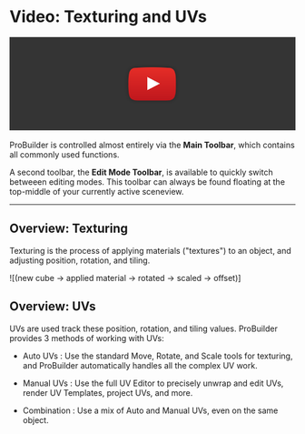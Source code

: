 # Video: Texturing and UVs

[![ProBuilder Toolbar Video](../images/VideoLink_YouTube_768.png)](@todo)

ProBuilder is controlled almost entirely via the **Main Toolbar**, which contains all commonly used functions.

A second toolbar, the **Edit Mode Toolbar**, is available to quickly switch betweeen editing modes. This toolbar can always be found floating at the top-middle of your currently active sceneview.

---

## Overview: Texturing

Texturing is the process of applying materials ("textures") to an object, and adjusting position, rotation, and tiling.

![(new cube -> applied material -> rotated -> scaled -> offset)]

## Overview: UVs

UVs are used track these position, rotation, and tiling values. ProBuilder provides 3 methods of working with UVs:

* Auto UVs : Use the standard Move, Rotate, and Scale tools for texturing, and ProBuilder automatically handles all the complex UV work.

* Manual UVs : Use the full UV Editor to precisely unwrap and edit UVs, render UV Templates, project UVs, and more.

* Combination : Use a mix of Auto and Manual UVs, even on the same object.



  

   